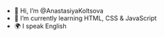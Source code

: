 - 👋 Hi, I’m @AnastasiyaKoltsova
- 🌱 I’m currently learning HTML, CSS & JavaScript
- 🌍 I speak English

<!-- [![Top Langs](https://github-readme-stats.vercel.app/api/top-langs/?username=AnastasiyaKoltsova&layout=compact&theme=vision-friendly-dark)](https://github.com/anuraghazra/github-readme-stats)

<img src="https://github-profile-summary-cards.vercel.app/api/cards/profile-details?username=AnastasiyaKoltsova&theme=github_dark"/> -->

<!---
AnastasiyaKoltsova/AnastasiyaKoltsova is a ✨ special ✨ repository because its `README.md` (this file) appears on your GitHub profile.
You can click the Preview link to take a look at your changes.
- 👋 Hi, I’m @AnastasiyaKoltsova
- 👀 I’m interested in ...
- 🌱 I’m currently learning ...
- 💞️ I’m looking to collaborate on ...
- 📫 How to reach me ...
--->
